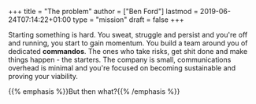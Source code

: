 +++
title = "The problem"
author = ["Ben Ford"]
lastmod = 2019-06-24T07:14:22+01:00
type = "mission"
draft = false
+++

Starting something is hard. You sweat, struggle and persist and you're off and
running, you start to gain momentum. You build a team around you of dedicated
**commandos**. The ones who take risks, get shit done and make things happen - the
starters. The company is small, communications overhead is minimal and you're
focused on becoming sustainable and proving your viability.

{{% emphasis %}}But then what?{{% /emphasis %}}
